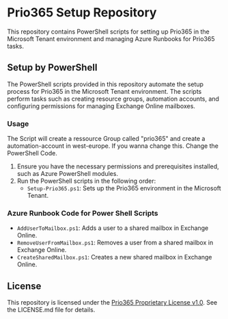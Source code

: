 # Prio365 Setup Repository

This repository contains PowerShell scripts for setting up Prio365 in the Microsoft Tenant environment and managing Azure Runbooks for Prio365 tasks.

## Setup by PowerShell

The PowerShell scripts provided in this repository automate the setup process for Prio365 in the Microsoft Tenant environment. 
The scripts perform tasks such as creating resource groups, automation accounts, and configuring permissions for managing Exchange Online mailboxes.

### Usage

The Script will create a ressource Group called "prio365" and create a automation-account in west-europe. If you wanna change this. Change the PowerShell Code.

1. Ensure you have the necessary permissions and prerequisites installed, such as Azure PowerShell modules.
2. Run the PowerShell scripts in the following order:
   - `Setup-Prio365.ps1`: Sets up the Prio365 environment in the Microsoft Tenant.

### Azure Runbook Code for Power Shell Scripts
   - `AddUserToMailbox.ps1`: Adds a user to a shared mailbox in Exchange Online.
   - `RemoveUserFromMailbox.ps1`: Removes a user from a shared mailbox in Exchange Online.
   - `CreateSharedMailbox.ps1`: Creates a new shared mailbox in Exchange Online.

## License

This repository is licensed under the [Prio365 Proprietary License v1.0](LICENSE.md). See the LICENSE.md file for details.
